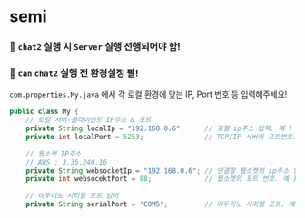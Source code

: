 # semi

### 🐸 `chat2` 실행 시 `Server` 실행 선행되어야 함!

### 🐤 `can` `chat2` 실행 전 환경설정 필!

`com.properties.My.java` 에서 각 로컬 환경에 맞는 IP, Port 번호 등 입력해주세요!

```java
public class My {
	// 로컬 서버-클라이언트 IP주소 & 포트
	private String localIp = "192.168.0.6";		// 로컬 ip주소 입력. 예 ) 192.168.1.1
	private int localPort = 5253;				// TCP/IP 서버의 포트번호. 예) 5555
	
	// 웹소켓 IP주소
	// AWS : 3.35.240.16
	private String websocketIp = "192.168.0.6";	// 연결할 웹소켓의 ip주소 입력. 예 ) 192.168.1.1
	private int websocektPort = 88;				// 웹소켓의 포트 번호. 예 ) 88
	
	// 아두이노 시리얼 포트 넘버
	private String serialPort = "COM5";			// 아두이노 시리얼 포트. 예) COM5
```



